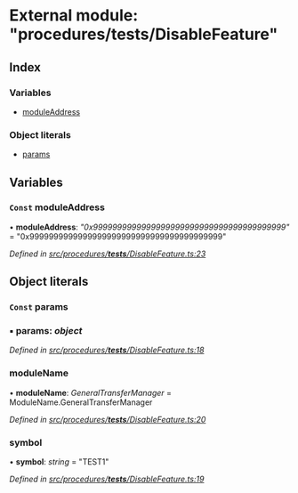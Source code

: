 # External module: "procedures/**tests**/DisableFeature"

## Index

### Variables

- [moduleAddress](_procedures___tests___disablefeature_.md#const-moduleaddress)

### Object literals

- [params](_procedures___tests___disablefeature_.md#const-params)

## Variables

### `Const` moduleAddress

• **moduleAddress**: _"0x9999999999999999999999999999999999999999"_ = "0x9999999999999999999999999999999999999999"

_Defined in [src/procedures/**tests**/DisableFeature.ts:23](https://github.com/PolymathNetwork/polymath-sdk/blob/d80c6e9/src/procedures/__tests__/DisableFeature.ts#L23)_

## Object literals

### `Const` params

### ▪ **params**: _object_

_Defined in [src/procedures/**tests**/DisableFeature.ts:18](https://github.com/PolymathNetwork/polymath-sdk/blob/d80c6e9/src/procedures/__tests__/DisableFeature.ts#L18)_

### moduleName

• **moduleName**: _GeneralTransferManager_ = ModuleName.GeneralTransferManager

_Defined in [src/procedures/**tests**/DisableFeature.ts:20](https://github.com/PolymathNetwork/polymath-sdk/blob/d80c6e9/src/procedures/__tests__/DisableFeature.ts#L20)_

### symbol

• **symbol**: _string_ = "TEST1"

_Defined in [src/procedures/**tests**/DisableFeature.ts:19](https://github.com/PolymathNetwork/polymath-sdk/blob/d80c6e9/src/procedures/__tests__/DisableFeature.ts#L19)_
